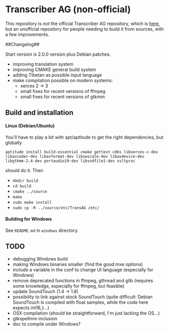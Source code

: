 Transcriber AG (non-official)
===========================

This repository is _not_ the official Transcriber AG repository, which is
[here](http://transag.sourceforge.net/), but an unofficial repository for
people needing to build it from sources, with a few improvements.

##Changelog##

Start version is 2.0.0 version plus Debian patches.

 * improving translation system
 * improving CMAKE general build system
 * adding Tibetan as possible input language
 * make compilation possible on modern systems:
    * xerces 2 -> 3
    * small fixes for recent versions of ffmpeg
    * small fixes for recent versions of gtkmm
 
## Build and installation ##

#### Linux (Debian/Ubuntu) ####

You'll have to play a bit with apt/aptitude to get the right dependencies, but
globally

`aptitude install build-essential cmake gettext cdbs libxerces-c-dev libavcodec-dev libavformat-dev libswscale-dev libavdevice-dev libgtkmm-2.4-dev portaudio19-dev libsndfile1-dev xsltproc`

should do it. Then

 * `mkdir build`
 * `cd build`
 * `cmake ../source`
 * `make`
 * `sudo make install`
 * `sudo cp -R ../source/etc/TransAG /etc/`


#### Building for Windows ####

See `README.md` in `windows` directory.

## TODO ##

 * debugging Windows build
 * making Windows binaries smaller (find the good mxe options)
 * include a variable in the conf to change UI language (especially for Windows)
 * remove deprecated functions in ffmpeg, gthread and glib (requires some knowledge, especially for ffmpeg, but feasible)
 * update SoundTouch (1.4 -> 1.8)
 * possibility to link against stock SoundTouch (quite difficult: Debian SoundTouch is compiled with float samples, while the code here expects int16_t...)
 * OSX compilation (should be straightforward, I'm just lacking the OS...)
 * gtkspellmm inclusion
 * doc to compile under Windows?

